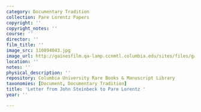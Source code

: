 ```yaml
---
category: Documentary Tradition
collection: Pare Lorentz Papers
copyright: ''
copyright_notes: ''
course: ''
director: ''
film_title: ''
image_src: 110094043.jpg
image_url: http://gainesfilm.qa-lamp.ccnmtl.columbia.edu/sites/files/gainesfilm/images/110094043.jpg
location: ''
notes: ''
physical_description: ''
repository: Columbia University Rare Books & Manuscript Library
taxonomies: [Document, Documentary Tradition]
title: 'Letter from John Steinbeck to Pare Lorentz '
year: ''

---
```

